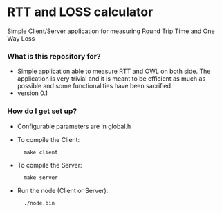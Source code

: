 # RTT and LOSS calculator #

Simple Client/Server application for measuring Round Trip Time and One Way Loss

### What is this repository for? ###

* Simple application able to measure RTT and OWL on both side. The application is very trivial and it is meant to be efficient as much as possible and some functionalities have been sacrified.
* version 0.1

### How do I get set up? ###

* Configurable parameters are in global.h

* To compile the Client:

		make client

* To compile the Server:

		make server

* Run the node (Client or Server):

		./node.bin



